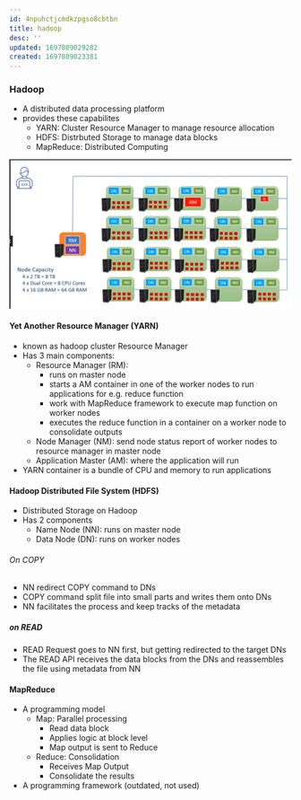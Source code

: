 ```yaml
---
id: 4npuhctjcmdkzpgso8cbtbn
title: hadoop
desc: ''
updated: 1697809029282
created: 1697809023381
---
```



### Hadoop

- A distributed data processing platform
- provides these capabilites
  - YARN: Cluster Resource Manager to manage resource allocation
  - HDFS: Distrbuted Storage to manage data blocks
  - MapReduce: Distributed Computing

![](spark_hadoop.png)

#### **Y**et **A**nother **R**esource Manager (YARN)

- known as hadoop cluster Resource Manager
- Has 3 main components:
  - Resource Manager (RM):
    - runs on master node
    - starts a AM container in one of the worker nodes to run applications for e.g. reduce function
    - work with MapReduce framework to execute map function on worker nodes
    - executes the reduce function in a container on a worker node to consolidate outputs
  - Node Manager (NM): send node status report of worker nodes to resource manager in master node
  - Application Master (AM): where the application will run
- YARN container is a bundle of CPU and memory to run applications

#### Hadoop Distributed File System (HDFS)

- Distributed Storage on Hadoop
- Has 2 components
  - Name Node (NN): runs on master node
  - Data Node (DN): runs on worker nodes

###### On COPY

- NN redirect COPY command to DNs
- COPY command split file into small parts and writes them onto DNs
- NN facilitates the process and keep tracks of the metadata

##### on READ

- READ Request goes to NN first, but getting redirected to the target DNs
- The READ API receives the data blocks from the DNs and reassembles the file using metadata from NN

#### MapReduce

- A programming model
  - Map: Parallel processing
    - Read data block
    - Applies logic at block level
    - Map output is sent to Reduce
  - Reduce: Consolidation
    - Receives Map Output
    - Consolidate the results
- A programming framework (outdated, not used)